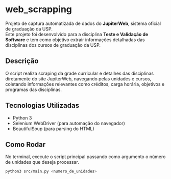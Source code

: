 # web_scrapping

Projeto de captura automatizada de dados do **JupiterWeb**, sistema oficial de graduação da USP.  
Este projeto foi desenvolvido para a disciplina **Teste e Validação de Software** e tem como objetivo extrair informações detalhadas das disciplinas dos cursos de graduação da USP.

## Descrição

O script realiza scraping da grade curricular e detalhes das disciplinas diretamente do site JupiterWeb, navegando pelas unidades e cursos, coletando informações relevantes como créditos, carga horária, objetivos e programas das disciplinas.

## Tecnologias Utilizadas

- Python 3
- Selenium WebDriver (para automação do navegador)
- BeautifulSoup (para parsing do HTML)

## Como Rodar

No terminal, execute o script principal passando como argumento o número de unidades que deseja processar.

```bash
python3 src/main.py <numero_de_unidades>
